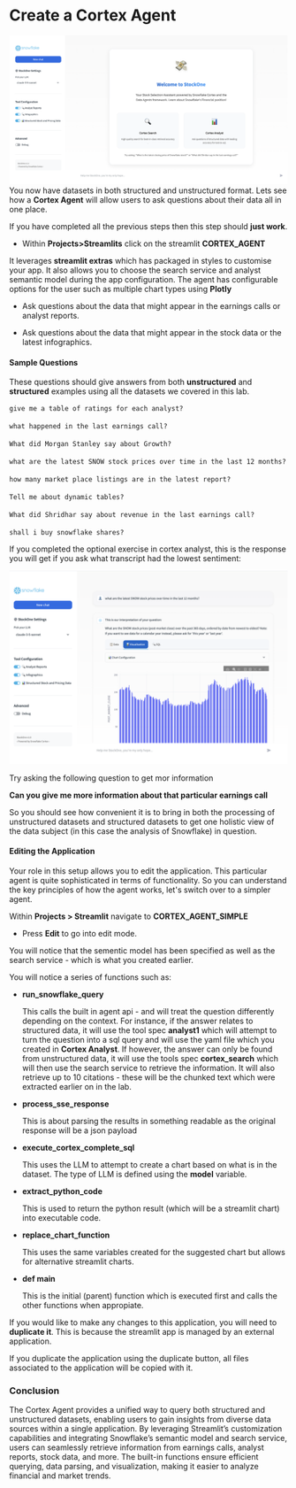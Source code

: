 # <h1black>Create a </h1black><h1blue>Cortex Agent</h1blue>

![alt text](assets/agent/ag03.png)
You now have datasets in both structured and unstructured format.  Lets see how a **Cortex Agent** will allow users to ask questions about their data all in one place.  

If you have completed all the previous steps then this step should **just work**.





- Within **Projects>Streamlits** click on the streamlit **CORTEX_AGENT**

It leverages **streamlit extras** which has packaged in styles to customise your app.  It also allows you to choose the search service and analyst semantic model during the app configuration.  The agent has configurable options for the user such as multiple chart types using **Plotly**



- Ask questions about the data that might appear in the earnings calls or analyst reports.

- Ask questions about the data that might appear in the stock data or the latest infographics.


#### <h1sub> Sample Questions</h1sub>

These questions should give answers from both **unstructured** and **structured** examples using all the datasets we covered in this lab.

```
give me a table of ratings for each analyst?

what happened in the last earnings call?

What did Morgan Stanley say about Growth?

what are the latest SNOW stock prices over time in the last 12 months?

how many market place listings are in the latest report?

Tell me about dynamic tables?

What did Shridhar say about revenue in the last earnings call?

shall i buy snowflake shares?

```

If you completed the optional exercise in cortex analyst, this is the response you will get if you ask what transcript had the lowest sentiment:

![alt text](assets/agent/ag05.png)

Try asking the following question to get mor information

**Can you give me more information about that particular earnings call**



So you should see how convenient it is to bring in both the processing of unstructured datasets and structured datasets to get one holistic view of the data subject (in this case the analysis of Snowflake) in question.


#### <h1sub> Editing the Application</h1sub>

Your role in this setup allows you to edit the application.  This particular agent is quite sophisticated in terms of functionality.  So you can understand the key principles of how the agent works, let's switch over to a simpler agent.

Within **Projects > Streamlit** navigate to **CORTEX_AGENT_SIMPLE**

- Press **Edit** to go into edit mode.



You will notice that the sementic model has been specified as well as the search service - which is what you created earlier.

You will notice a series of functions such as:

- **run_snowflake_query**

    This calls the built in agent api - and will treat the question differently depending on the context.  For instance, if the answer relates to structured data, it will use the tool spec **analyst1** which will attempt to turn the question into a sql query and will use the yaml file which you created in **Cortex Analyst**.  If however, the answer can only be found from unstructured data, it will use the tools spec **cortex_search** which will then use the search service to retrieve the information.  It will also retrieve up to 10 citations - these will be the chunked text which were extracted earlier on in the lab.

- **process_sse_response**

    This is about parsing the results in something readable as the original response will be a json payload

- **execute_cortex_complete_sql**

    This uses the LLM to attempt to create a chart based on what is in the dataset.  The type of LLM is defined using the **model** variable.

- **extract_python_code**

    This is used to return the python result (which will be a streamlit chart) into executable code.

- **replace_chart_function**

    This uses the same variables created for the suggested chart but allows for alternative streamlit charts.

- **def main**

    This is the initial (parent) function which is executed first and calls the other functions when appropiate. 

If you would like to make any changes to this application, you will need to **duplicate it**.  This is because the streamlit app is managed by an external application.

If you duplicate the application using the duplicate button, all files associated to the application will be copied with it.


### <h1sub> Conclusion </h1sub>

The Cortex Agent provides a unified way to query both structured and unstructured datasets, enabling users to gain insights from diverse data sources within a single application. By leveraging Streamlit’s customization capabilities and integrating Snowflake’s semantic model and search service, users can seamlessly retrieve information from earnings calls, analyst reports, stock data, and more. The built-in functions ensure efficient querying, data parsing, and visualization, making it easier to analyze financial and market trends.







